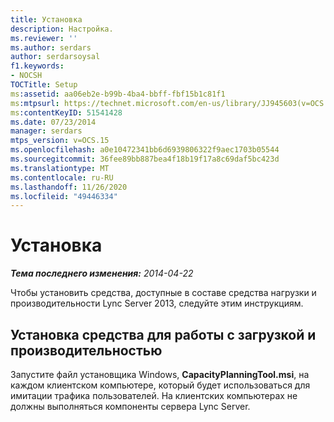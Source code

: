 ```yaml
---
title: Установка
description: Настройка.
ms.reviewer: ''
ms.author: serdars
author: serdarsoysal
f1.keywords:
- NOCSH
TOCTitle: Setup
ms:assetid: aa06eb2e-b99b-4ba4-bbff-fbf15b1c81f1
ms:mtpsurl: https://technet.microsoft.com/en-us/library/JJ945603(v=OCS.15)
ms:contentKeyID: 51541428
ms.date: 07/23/2014
manager: serdars
mtps_version: v=OCS.15
ms.openlocfilehash: a0e10472341bb6d6939806322f9aec1703b05544
ms.sourcegitcommit: 36fee89bb887bea4f18b19f17a8c69daf5bc423d
ms.translationtype: MT
ms.contentlocale: ru-RU
ms.lasthandoff: 11/26/2020
ms.locfileid: "49446334"
---
```

# <a name="setup"></a>Установка

<div data-xmlns="http://www.w3.org/1999/xhtml">

<div class="topic" data-xmlns="http://www.w3.org/1999/xhtml" data-msxsl="urn:schemas-microsoft-com:xslt" data-cs="https://msdn.microsoft.com/">

<div data-asp="https://msdn2.microsoft.com/asp">



</div>

<div id="mainSection">

<div id="mainBody">

<span> </span>

_**Тема последнего изменения:** 2014-04-22_

Чтобы установить средства, доступные в составе средства нагрузки и производительности Lync Server 2013, следуйте этим инструкциям.

<div>

## <a name="installing-the-stress-and-performance-tool"></a>Установка средства для работы с загрузкой и производительностью

Запустите файл установщика Windows, **CapacityPlanningTool.msi**, на каждом клиентском компьютере, который будет использоваться для имитации трафика пользователей. На клиентских компьютерах не должны выполняться компоненты сервера Lync Server.

</div>

</div>

<span> </span>

</div>

</div>

</div>

